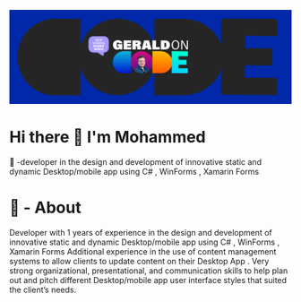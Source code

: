 <p dir="auto">
  <img src="https://github.com/jfversluis/jfversluis/raw/main/assets/header.png" alt="jfversluis GitHub banner" style="max-width: 100%;" _mstalt="522418">
  </p>
<h1> Hi there 👋 I'm Mohammed </h1>
<p dir="auto">
🌱 -developer in the design and development of innovative static and dynamic Desktop/mobile app using C# , WinForms , Xamarin Forms
  </p>
<h1>👀 - About </h1>
<p dir="auto">

  Developer with 1 years of experience in the design and development of innovative static and dynamic Desktop/mobile app using C# , WinForms , Xamarin Forms Additional experience in the use of content management systems to allow clients to update content on their Desktop App . Very strong organizational, presentational, and communication skills to help plan out and pitch different Desktop/mobile app user interface styles that suited the client’s needs.
  </p>
